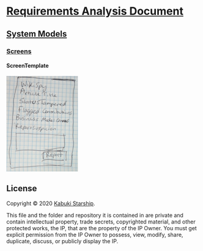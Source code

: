 # [Requirements Analysis Document](../)

## [System Models](./)

### [Screens](../)

#### ScreenTemplate

![Mockup of this screen.](ScreenArticleMockup.png)

## License

Copyright © 2020 [Kabuki Starship](https://kabukistarship.com).

This file and the folder and repository it is contained in are private and contain intellectual property, trade secrets, copyrighted material, and other protected works, the IP, that are the property of the IP Owner. You must get explicit permission from the IP Owner to possess, view, modify, share, duplicate, discuss, or publicly display the IP.
